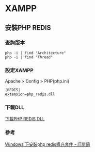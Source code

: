 # XAMPP

## 安裝PHP REDIS

### 查詢版本
    php -i | find "Architecture"
    php -i | find "Thread"

### 設定XAMPP
Apache > Config > PHP(php.ini)
```
[REDIS]
extension=php_redis.dll
```

### 下載DLL
[下載PHP REDIS DLL](https://windows.php.net/downloads/pecl/releases/redis/)

### 參考
[Windows 下安裝php redis擴充套件 - IT閱讀](https://www.itread01.com/content/1544590922.html)